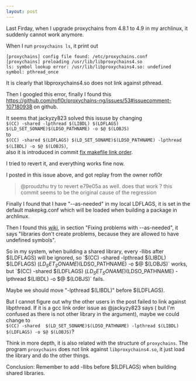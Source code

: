 ```yaml
---
layout: post
---
```


Last Firday, when I upgrade proxychains from 4.8.1 to 4.9 in my archlinux, it suddenly cannot work anymore.

When I run `proxychains ls`, it print out

```
[proxychains] config file found: /etc/proxychains.conf
[proxychains] preloading /usr/lib/libproxychains4.so
ls: symbol lookup error: /usr/lib/libproxychains4.so: undefined symbol: pthread_once
```

It is clearly that libproxychains4.so does not link against pthread.

Then I googled this error, finally I found this https://github.com/rofl0r/proxychains-ng/issues/53#issuecomment-107180938
on github.

It seems that jackyzy823 solved this issuse by changing  
`$(CC) -shared -lpthread $(LIBDL) $(LDFLAGS) $(LD_SET_SONAME)$(LDSO_PATHNAME) -o $@ $(LOBJS)`  
to  
`$(CC) -shared $(LDFLAGS) $(LD_SET_SONAME)$(LDSO_PATHNAME) -lpthread $(LIBDL) -o $@ $(LOBJS)`,  
also it is introduced in commit [fix makefile link order](https://github.com/rofl0r/proxychains-ng/commit/377b474b40bb34fde018301294e02850dac928fe).

I tried to revert it, and everything works fine now.

I posted in this issue above, and got replay from the owner rofl0r
> @proudzhu try to revert e79e05a as well. does that work ? this commit seems to be the original cause of the regression

Finally I found that I have "--as-needed" in my local LDFLAGS, it is set in the default makepkg.conf which will be loaded when building a package in archlinux.

Then I found this [wiki](https://wiki.gentoo.org/wiki/Project:Quality_Assurance/As-needed),
in section "Fixing problems with --as-needed", it says "libraries don't create problems, because they are allowed to have undefined symbols".

So in my system, when building a shared library, every -llibs after $(LDFLAGS) will be ignored, so  
`$(CC) -shared -lpthread $(LIBDL) $(LDFLAGS) $(LD_SET_SONAME)$(LDSO_PATHNAME) -o $@ $(LOBJS)` works,  
but `$(CC) -shared $(LDFLAGS) $(LD_SET_SONAME)$(LDSO_PATHNAME) -lpthread $(LIBDL) -o $@ $(LOBJS)` fails.

Maybe we should move  "-lpthread $(LIBDL)" before $(LDFLAGS).

But I cannot figure out why the other users in the post failed to link against libpthread.
If it is a gcc link order issue as @jackyzy823 says ( but I'm confused as there is not other library in the argument), maybe we could change to  
`$(CC) -shared  $(LD_SET_SONAME)$(LDSO_PATHNAME) -lpthread $(LIBDL) $(LDFLAGS) -o $@ $(LOBJS)`?

Think in more depth, it is also related with the structure of `proxychains`.
The program `proxychains` does not link against `libproxychains4.so`, it just load the library and do the other things.

Conclusion:
Remember to add -llibs before $(LDFLAGS) when building shared libraries.

